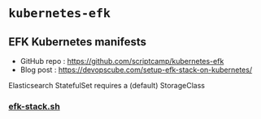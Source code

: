 # `kubernetes-efk`

## EFK Kubernetes manifests

- GitHub repo : https://github.com/scriptcamp/kubernetes-efk
- Blog post : https://devopscube.com/setup-efk-stack-on-kubernetes/

Elasticsearch StatefulSet requires a (default) StorageClass

### [efk-stack.sh](efk-stack.sh)


